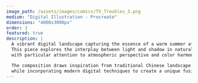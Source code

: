```yaml
---
image_path: /assets/images/comics/TV_Troubles_3.png
medium: "Digital Illustration - Procreate"
dimensions: "4000x3000px"
order: 3
featured: true
description: |
  A vibrant digital landscape capturing the essence of a warm summer afternoon. 
  This piece explores the interplay between light and shadow in natural settings, 
  with particular attention to atmospheric perspective and color harmony.

  The composition draws inspiration from traditional Chinese landscape painting, 
  while incorporating modern digital techniques to create a unique fusion of styles.
---
```


